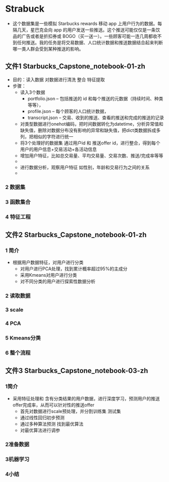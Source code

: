 # Strabuck
* 这个数据集是一些模拟 Starbucks rewards 移动 app 上用户行为的数据。每隔几天，星巴克会向 app 的用户发送一些推送。这个推送可能仅仅是一条饮品的广告或者是折扣券或 BOGO（买一送一）。一些顾客可能一连几周都收不到任何推送。我的任务是将交易数据、人口统计数据和推送数据结合起来判断哪一类人群会受到某种推送的影响。
## 文件1 Starbucks_Capstone_notebook-01-zh
* 目的：读入数据 对数据进行清洗 整合 特征提取
* 步骤：
  * 读入3个数据
    * portfolio.json – 包括推送的 id 和每个推送的元数据（持续时间、种类等等），
    * profile.json – 每个顾客的人口统计数据，
    * transcript.json – 交易、收到的推送、查看的推送和完成的推送的记录
  * 对类型数据进行onehot编码，把时间数据转化为datetime，分析异常值和缺失值，删除对数据分布没有影响的异常和缺失值，把dict类数据拆成多列，把相似的字符进行统一
  * 将3个处理好的数据集 通过用户id 和 推送offer id，进行整合，得到每个用户的用户信息+交易活动+各活动信息
  * 增加用户特征，比如总交易量、平均交易量、交易次数、推送/完成率等等
  * 
  * 进行数据分析，观察用户特征 如性别，年龄和交易行为之间的关系
  * 



### 2 数据集
### 3 函数集合
### 4 特征工程
## 文件2  Starbucks_Capstone_notebook-01-zh
### 1 简介
* 根据用户数据特征，对用户进行分类
  * 对用户进行PCA处理，找到累计概率超过95%的主成分
  * 采用Kmeans对用户进行分类
  * 对不同分类的用户进行探索性数据分析
### 2 读取数据
### 3 scale
### 4 PCA
### 5 Kmeans分类
### 6 整个流程
## 文件3 Starbucks_Capstone_notebook-03-zh
### 1简介
* 采用特征处理和 含有分类结果的用户数据，进行深度学习，预测用户的推送offer完成率，从而可以针对性的推送offer
  * 首先对数据进行scale预处理，并分割训练集 测试集
  * 通过线性回归初步预测
  * 通过多种算法预测 找到最优算法
  * 对最优算法进行调参
### 2准备数据
### 3机器学习
### 4小结
